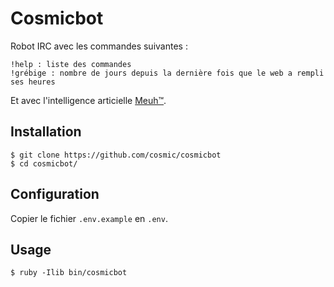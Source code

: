 # Cosmicbot

Robot IRC avec les commandes suivantes :

    !help : liste des commandes
    !grébige : nombre de jours depuis la dernière fois que le web a rempli ses heures

Et avec l'intelligence articielle [Meuh™](https://github.com/sunny/meuh).

## Installation

    $ git clone https://github.com/cosmic/cosmicbot
    $ cd cosmicbot/

## Configuration

Copier le fichier `.env.example` en `.env`.

## Usage

    $ ruby -Ilib bin/cosmicbot

